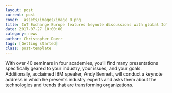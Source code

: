 ```yaml
---
layout: post
current: post
cover:  assets/images/image_0.png
title: IoT Exchange Europe features keynote discussions with global IoT and AI experts
date: 2017-07-27 10:00:00
category: news
author: Christopher Daerr
tags: [Getting started]
class: post-template
---
```


With over 40 seminars in four academies, you’ll find many presentations specifically geared to your industry, your issues, and your goals. Additionally, acclaimed IBM speaker, Andy Bennett, will conduct a keynote address in which he presents industry experts and asks them about the technologies and trends that are transforming organizations.

